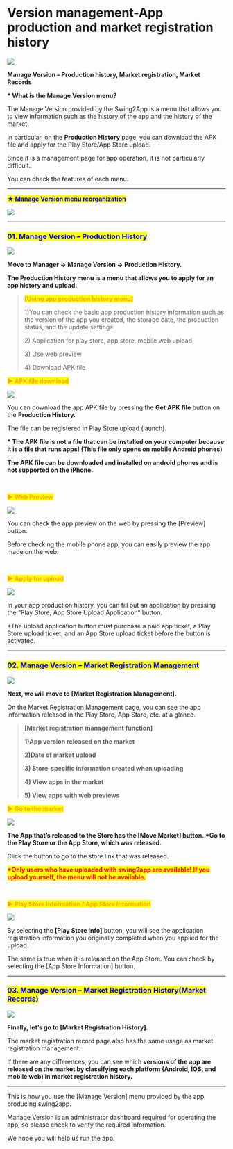 # Version management-App production and market registration history

![](https://support.swing2app.com/wp-content/uploads/2018/10/mv.png)

**Manage Version – Production history, Market registration, Market Records**

**\* What is the Manage Version menu?**

The Manage Version provided by the Swing2App is a menu that allows you to view information such as the history of the app and the history of the market.

In particular, on the **Production History** page, you can download the APK file and apply for the Play Store/App Store upload.

Since it is a management page for app operation, it is not particularly difficult.

You can check the features of each menu.

***

<mark style="color:blue;">**★ Manage Version menu reorganization**</mark>

![](https://support.swing2app.com/wp-content/uploads/2018/10/fy.png)

***

### <mark style="color:blue;">**01. Manage Version  – Production History**</mark>

![](https://support.swing2app.com/wp-content/uploads/2018/10/v1-1-1.png)

**Move to Manager → Manage Version → Production History.**

**The Production History menu is a menu that allows you to apply for an app history and upload.**

> <mark style="color:orange;">**\[Using app production history menu]**</mark>
>
> 1\)You can check the basic app production history information such as the version of the app you created, the storage date, the production status, and the update settings.
>
> 2\) Application for play store, app store, mobile web upload
>
> 3\) Use web preview
>
> 4\) Download APK file



<mark style="color:orange;">**▶  APK file download**</mark>

![](https://support.swing2app.com/wp-content/uploads/2018/10/v3-1.png)

You can download the app APK file by pressing the **Get APK file** button on the **Production History.**

The file can be registered in Play Store upload (launch).

**\* The APK file is not a file that can be installed on your computer because it is a file that runs apps! (This file only opens on mobile Android phones)**

**The APK file can be downloaded and installed on android phones and is not supported on the iPhone.**

<mark style="color:orange;">**​**</mark>

<mark style="color:orange;">**▶ Web Preview**</mark>

![](https://support.swing2app.com/wp-content/uploads/2018/10/preview\_App-e1593751789774.png)

You can check the app preview on the web by pressing the \[Preview] button.

Before checking the mobile phone app, you can easily preview the app made on the web.

<mark style="color:orange;">**​**</mark>

<mark style="color:orange;">**▶ Apply for upload**</mark>

![](https://support.swing2app.com/wp-content/uploads/2018/10/v4.png)

In your app production history, you can fill out an application by pressing the “Play Store, App Store Upload Application” button.

\*The upload application button must purchase a paid app ticket, a Play Store upload ticket, and an App Store upload ticket before the button is activated.

***

### <mark style="color:blue;">**02. Manage Version – Market Registration Management**</mark>

![](https://support.swing2app.com/wp-content/uploads/2018/10/v2-1.png)

**Next, we will move to \[Market Registration Management].**

On the Market Registration Management page, you can see the app information released in the Play Store, App Store, etc. at a glance.

> **\[Market registration management function]**
>
> **1)App version released on the market**
>
> **2)Date of market upload**
>
> **3) Store-specific information created when uploading**
>
> **4) View apps in the market**
>
> **5) View apps with web previews**



<mark style="color:orange;">**▶ Go to the market**</mark>

![](https://support.swing2app.com/wp-content/uploads/2018/10/move\_market.png)

**The App that’s released to the Store has the \[Move Market] button. \*Go to the Play Store or the App Store, which was released.**

Click the button to go to the store link that was released.

<mark style="color:red;">**\*Only users who have uploaded with swing2app are available! If you upload yourself, the menu will not be available.**</mark>

**​**

<mark style="color:orange;">**▶ Play Store Information / App Store Information**</mark>

![](https://support.swing2app.com/wp-content/uploads/2018/10/v4.png)

By selecting the **\[Play Store Info]** button, you will see the application registration information you originally completed when you applied for the upload.​

The same is true when it is released on the App Store. You can check by selecting the \[App Store Information] button.

***

### <mark style="color:blue;">**03. Manage Version – Market Registration History(Market Records)**</mark>

![](https://support.swing2app.com/wp-content/uploads/2018/10/Ver7-1-1.png)

**Finally, let’s go to \[Market Registration History].**

The market registration record page also has the same usage as market registration management.

If there are any differences, you can see which **versions of the app are released on the market by classifying each platform (Android, IOS, and mobile web) in market registration history.**

***

This is how you use the \[Manage Version] menu provided by the app producing swing2app.

Manage Version is an administrator dashboard required for operating the app, so please check to verify the required information.

We hope you will help us run the app.
